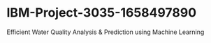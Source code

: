 # IBM-Project-3035-1658497890
Efficient Water Quality Analysis &amp; Prediction using Machine Learning
